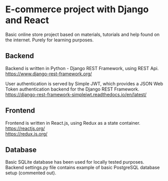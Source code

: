 # E-commerce project with Django and React
Basic online store project based on materials, tutorials and help found on the internet. Purely for learning purposes.  

## Backend
Backend is written in Python - Django REST Framework, using REST Api.  
https://www.django-rest-framework.org/

User authentication is served by Simple JWT, which provides a JSON Web Token authentication backend for the Django REST Framework.  
https://django-rest-framework-simplejwt.readthedocs.io/en/latest/

## Frontend
Frontend is written in React.js, using Redux as a state container.  
https://reactjs.org/  
https://redux.js.org/  

## Database
Basic SQLite database has been used for locally tested purposes.  
Backend settings.py file contains example of basic PostgreSQL database setup (commented out).  
